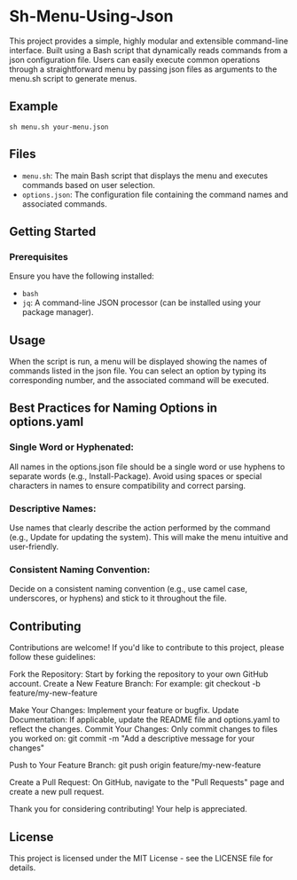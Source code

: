 # Sh-Menu-Using-Json

This project provides a simple, highly modular and extensible command-line interface. Built using a Bash script that dynamically reads commands from a json configuration file. Users can easily execute common operations through a straightforward menu by passing json files as arguments to the menu.sh script to generate menus.

## Example
`sh menu.sh your-menu.json`

## Files

- `menu.sh`: The main Bash script that displays the menu and executes commands based on user selection.
- `options.json`: The configuration file containing the command names and associated commands.

## Getting Started

### Prerequisites

Ensure you have the following installed:
- `bash`
- `jq`: A command-line JSON processor (can be installed using your package manager).

## Usage
When the script is run, a menu will be displayed showing the names of commands listed in the json file. You can select an option by typing its corresponding number, and the associated command will be executed.

## Best Practices for Naming Options in options.yaml

### Single Word or Hyphenated:
All names in the options.json file should be a single word or use hyphens to separate words (e.g., Install-Package).
Avoid using spaces or special characters in names to ensure compatibility and correct parsing.

### Descriptive Names:
Use names that clearly describe the action performed by the command (e.g., Update for updating the system).
This will make the menu intuitive and user-friendly.

### Consistent Naming Convention:
Decide on a consistent naming convention (e.g., use camel case, underscores, or hyphens) and stick to it throughout the file.

## Contributing

Contributions are welcome! If you'd like to contribute to this project, please follow these guidelines:

Fork the Repository: Start by forking the repository to your own GitHub account.
Create a New Feature Branch: For example:
git checkout -b feature/my-new-feature

Make Your Changes: Implement your feature or bugfix.
Update Documentation: If applicable, update the README file and options.yaml to reflect the changes.
Commit Your Changes: Only commit changes to files you worked on:
git commit -m "Add a descriptive message for your changes"

Push to Your Feature Branch:
git push origin feature/my-new-feature

Create a Pull Request:
On GitHub, navigate to the "Pull Requests" page and create a new pull request.

Thank you for considering contributing! Your help is appreciated.

## License

This project is licensed under the MIT License - see the LICENSE file for details.
